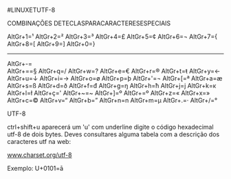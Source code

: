 #LINUXETUTF-8

COMBINAÇÕES DETECLASPARACARACTERESESPECIAIS

AltGr+1=¹
AltGr+2=²
AltGr+3=³
AltGr+4=£
AltGr+5=¢
AltGr+6=¬
AltGr+7={
AltGr+8=[
AltGr+9=]
AltGr+0=}

--------------

AltGr+-=\
AltGr+==§
AltGr+q=/
AltGr+w=?
AltGr+e=€
AltGr+r=®
AltGr+t=ŧ
AltGr+y=←
AltGr+u=↓
AltGr+i=→
AltGr+o=ø
AltGr+p=þ
AltGr+'=¬
AltGr+[=ª
AltGr+a=æ
AltGr+s=ß
AltGr+d=ð
AltGr+f=đ
AltGr+g=ŋ
AltGr+h=ħ
AltGr+j=j
AltGr+k=ĸ
AltGr+l=ł
AltGr+ç='
AltGr+~=~
AltGr+]=º
AltGr+\=º
AltGr+z=«
AltGr+x=»
AltGr+c=©
AltGr+v=“
AltGr+b=”
AltGr+n=n
AltGr+m=µ
AltGr+.=·
AltGr+/=°


UTF-8

ctrl+shift+u aparecerá um 'u' com
underline digite o código hexadecimal utf-8 de dois
bytes. Deves consultares alguma tabela
com a descrição dos caracteres utf na web:

www.charset.org/utf-8

Exemplo:
U+0101=ā

